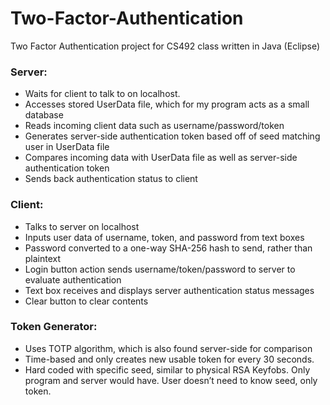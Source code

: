 # Two-Factor-Authentication 
Two Factor Authentication project for CS492 class written in Java (Eclipse)

### Server:
* Waits for client to talk to on localhost.
* Accesses stored UserData file, which for my program acts as a small database 
* Reads incoming client data such as username/password/token
* Generates server-side authentication token based off of seed matching user in UserData file
* Compares incoming data with UserData file as well as server-side authentication token
* Sends back authentication status to client

### Client:
- Talks to server on localhost
- Inputs user data of username, token, and password from text boxes
- Password converted to a one-way SHA-256 hash to send, rather than plaintext
- Login button action sends username/token/password to server to evaluate authentication
- Text box receives and displays server authentication status messages
- Clear button to clear contents

### Token Generator:
* Uses TOTP algorithm, which is also found server-side for comparison
* Time-based and only creates new usable token for every 30 seconds. 
* Hard coded with specific seed, similar to physical RSA Keyfobs. Only program and server would have. User doesn’t need to know seed, only token. 
